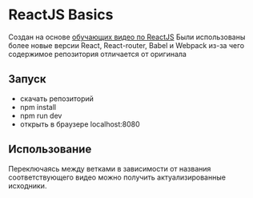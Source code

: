 # ReactJS Basics

Создан на основе [обучающих видео по ReactJS](https://www.youtube.com/watch?v=JPT3bFIwJYA&list=PL55RiY5tL51oyA8euSROLjMFZbXaV7skS)
Были использованы более новые версии React, React-router, Babel и Webpack из-за чего содержимое репозитория отличается от оригинала

## Запуск

- скачать репозиторий
- npm install
- npm run dev
- открыть в браузере localhost:8080

## Использование

Переключаясь между ветками в зависимости от названия соответствующего видео можно получить актуализированные исходники.


